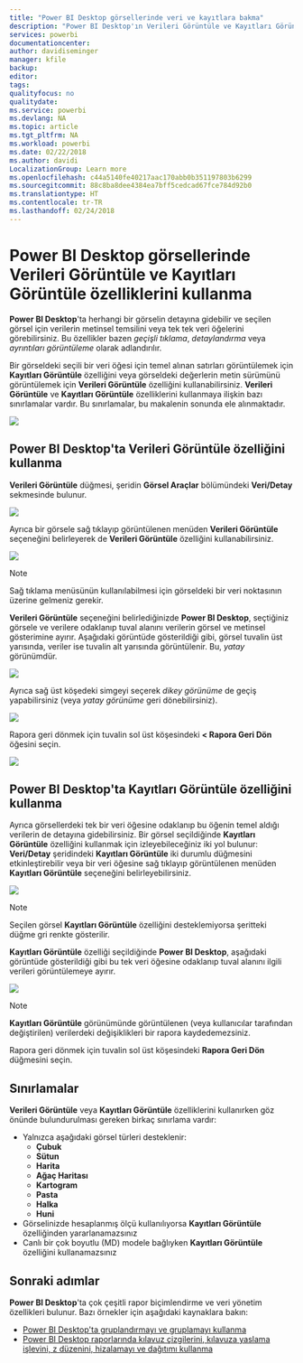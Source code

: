 ```yaml
---
title: "Power BI Desktop görsellerinde veri ve kayıtlara bakma"
description: "Power BI Desktop'ın Verileri Görüntüle ve Kayıtları Görüntüle özelliklerini kullanarak detaya gitme"
services: powerbi
documentationcenter: 
author: davidiseminger
manager: kfile
backup: 
editor: 
tags: 
qualityfocus: no
qualitydate: 
ms.service: powerbi
ms.devlang: NA
ms.topic: article
ms.tgt_pltfrm: NA
ms.workload: powerbi
ms.date: 02/22/2018
ms.author: davidi
LocalizationGroup: Learn more
ms.openlocfilehash: c44a5140fe40217aac170abb0b351197803b6299
ms.sourcegitcommit: 88c8ba8dee4384ea7bff5cedcad67fce784d92b0
ms.translationtype: HT
ms.contentlocale: tr-TR
ms.lasthandoff: 02/24/2018
---
```

# <a name="use-see-data-and-see-records-in-power-bi-desktop"></a>Power BI Desktop görsellerinde Verileri Görüntüle ve Kayıtları Görüntüle özelliklerini kullanma
**Power BI Desktop**'ta herhangi bir görselin detayına gidebilir ve seçilen görsel için verilerin metinsel temsilini veya tek tek veri öğelerini görebilirsiniz. Bu özellikler bazen *geçişli tıklama*, *detaylandırma* veya *ayrıntıları görüntüleme* olarak adlandırılır.

Bir görseldeki seçili bir veri öğesi için temel alınan satırları görüntülemek için **Kayıtları Görüntüle** özelliğini veya görseldeki değerlerin metin sürümünü görüntülemek için **Verileri Görüntüle** özelliğini kullanabilirsiniz. **Verileri Görüntüle** ve **Kayıtları Görüntüle** özelliklerini kullanmaya ilişkin bazı sınırlamalar vardır. Bu sınırlamalar, bu makalenin sonunda ele alınmaktadır.

![](media/desktop-see-data-see-records/see-data-see-records_1.png)

## <a name="using-see-data-in-power-bi-desktop"></a>Power BI Desktop'ta Verileri Görüntüle özelliğini kullanma
**Verileri Görüntüle** düğmesi, şeridin **Görsel Araçlar** bölümündeki **Veri/Detay** sekmesinde bulunur.

![](media/desktop-see-data-see-records/see-data-see-records_2.png)

Ayrıca bir görsele sağ tıklayıp görüntülenen menüden **Verileri Görüntüle** seçeneğini belirleyerek de **Verileri Görüntüle** özelliğini kullanabilirsiniz.

![](media/desktop-see-data-see-records/see-data-see-records_3.png)

> [!NOTE]
> Sağ tıklama menüsünün kullanılabilmesi için görseldeki bir veri noktasının üzerine gelmeniz gerekir.
> 
> 

**Verileri Görüntüle** seçeneğini belirlediğinizde **Power BI Desktop**, seçtiğiniz görsele ve verilere odaklanıp tuval alanını verilerin görsel ve metinsel gösterimine ayırır. Aşağıdaki görüntüde gösterildiği gibi, görsel tuvalin üst yarısında, veriler ise tuvalin alt yarısında görüntülenir. Bu, *yatay* görünümdür.

![](media/desktop-see-data-see-records/see-data-see-records_4.png)

Ayrıca sağ üst köşedeki simgeyi seçerek *dikey görünüme* de geçiş yapabilirsiniz (veya *yatay görünüme* geri dönebilirsiniz).

![](media/desktop-see-data-see-records/see-data-see-records_5.png)

Rapora geri dönmek için tuvalin sol üst köşesindeki **< Rapora Geri Dön** öğesini seçin.

![](media/desktop-see-data-see-records/see-data-see-records_6.png)

## <a name="using-see-records-in-power-bi-desktop"></a>Power BI Desktop'ta Kayıtları Görüntüle özelliğini kullanma
Ayrıca görsellerdeki tek bir veri öğesine odaklanıp bu öğenin temel aldığı verilerin de detayına gidebilirsiniz. Bir görsel seçildiğinde **Kayıtları Görüntüle** özelliğini kullanmak için izleyebileceğiniz iki yol bulunur: **Veri/Detay** şeridindeki **Kayıtları Görüntüle** iki durumlu düğmesini etkinleştirebilir veya bir veri öğesine sağ tıklayıp görüntülenen menüden **Kayıtları Görüntüle** seçeneğini belirleyebilirsiniz.

![](media/desktop-see-data-see-records/see-data-see-records_7.png)

> [!NOTE]
> Seçilen görsel **Kayıtları Görüntüle** özelliğini desteklemiyorsa şeritteki düğme gri renkte gösterilir.
> 
> 

**Kayıtları Görüntüle** özelliği seçildiğinde **Power BI Desktop**, aşağıdaki görüntüde gösterildiği gibi bu tek veri öğesine odaklanıp tuval alanını ilgili verileri görüntülemeye ayırır.

![](media/desktop-see-data-see-records/see-data-see-records_8.png)

> [!NOTE]
> **Kayıtları Görüntüle** görünümünde görüntülenen (veya kullanıcılar tarafından değiştirilen) verilerdeki değişiklikleri bir rapora kaydedemezsiniz.

Rapora geri dönmek için tuvalin sol üst köşesindeki **Rapora Geri Dön** düğmesini seçin.

## <a name="limitations"></a>Sınırlamalar
**Verileri Görüntüle** veya **Kayıtları Görüntüle** özelliklerini kullanırken göz önünde bulundurulması gereken birkaç sınırlama vardır:

* Yalnızca aşağıdaki görsel türleri desteklenir:
  * **Çubuk**
  * **Sütun**
  * **Harita**
  * **Ağaç Haritası**
  * **Kartogram**
  * **Pasta**
  * **Halka**
  * **Huni**
* Görselinizde hesaplanmış ölçü kullanılıyorsa **Kayıtları Görüntüle** özelliğinden yararlanamazsınız
* Canlı bir çok boyutlu (MD) modele bağlıyken **Kayıtları Görüntüle** özelliğini kullanamazsınız

## <a name="next-steps"></a>Sonraki adımlar
**Power BI Desktop**'ta çok çeşitli rapor biçimlendirme ve veri yönetim özellikleri bulunur. Bazı örnekler için aşağıdaki kaynaklara bakın:

* [Power BI Desktop'ta gruplandırmayı ve gruplamayı kullanma](desktop-grouping-and-binning.md)
* [Power BI Desktop raporlarında kılavuz çizgilerini, kılavuza yaslama işlevini, z düzenini, hizalamayı ve dağıtımı kullanma](desktop-gridlines-snap-to-grid.md)

